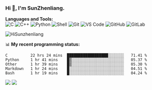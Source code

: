 
### Hi 👋, I'm SunZhenliang.



**Languages and Tools:**  
![C](https://img.shields.io/badge/-00599C?style=flat-square&logo=c&logoColor=white)
![C++](https://img.shields.io/badge/-C++-00599C?style=flat-square&logo=c%2B%2B&logoColor=white)
![Python](https://img.shields.io/badge/-Python-8fcfd1?style=flat-square&logo=Python)
![Shell](https://img.shields.io/badge/-Shell-blasck?style=flat-square&logo=Shell)
![Git](https://img.shields.io/badge/-Git-black?style=flat-square&logo=git)
![VS Code](https://img.shields.io/badge/-VS%20Code-007ACC?style=flat-square&logo=visual-studio-code)
![GitHub](https://img.shields.io/badge/-GitHub-181717?style=flat-square&logo=github)
![GitLab](https://img.shields.io/badge/-GitLab-FCA121?style=flat-square&logo=gitlab)

<img   src="https://github-readme-stats.vercel.app/api?username=HiSunzhenliang&count_private=true&show_icons=true" alt="HiSunzhenliang" />

📊 **My recent programming status:**
<!--START_SECTION:waka-->
```text
C          22 hrs 24 mins  ██████████████████░░░░░░░   71.41 % 
Python     1 hr 41 mins    █▒░░░░░░░░░░░░░░░░░░░░░░░   05.37 % 
Other      1 hr 39 mins    █▒░░░░░░░░░░░░░░░░░░░░░░░   05.30 % 
Markdown   1 hr 24 mins    █░░░░░░░░░░░░░░░░░░░░░░░░   04.51 % 
Bash       1 hr 19 mins    █░░░░░░░░░░░░░░░░░░░░░░░░   04.24 % 
```
<!--END_SECTION:waka-->
[![](https://img.shields.io/ubuntu/v/ubuntu-wallpapers)](https://kubuntu.org/)
![](https://visitor-badge.glitch.me/badge?page_id=HiSunzhenliang.readme)

